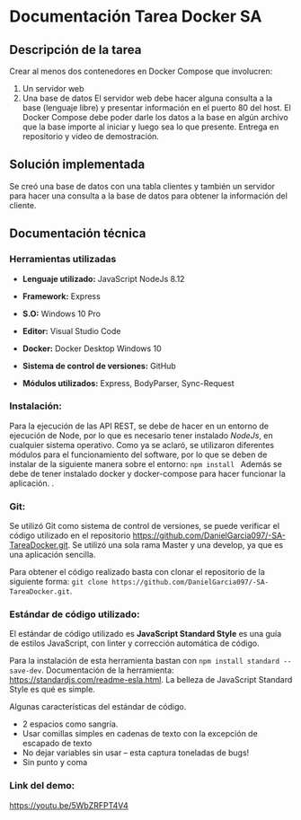 
# Documentación Tarea Docker SA

## Descripción de la tarea

Crear al menos dos contenedores en Docker Compose que involucren:
1. Un servidor web
2. Una base de datos
El servidor web debe hacer alguna consulta a la base (lenguaje libre) y presentar información en el puerto 80 del host.
El Docker Compose debe poder darle los datos a la base en algún archivo que la base importe al iniciar y luego sea lo que presente.
Entrega en repositorio y video de demostración.

## Solución implementada
Se creó una base de datos con una tabla clientes y también un servidor para hacer una consulta a la base de datos para obtener la información del cliente.

## Documentación técnica

### Herramientas utilizadas
* **Lenguaje utilizado:** JavaScript NodeJs 8.12

* **Framework:** Express

* **S.O:** Windows 10 Pro

* **Editor:** Visual Studio Code

* **Docker:** Docker Desktop Windows 10

* **Sistema de control de versiones:** GitHub

* **Módulos utilizados:** Express, BodyParser, Sync-Request


### Instalación:
Para la ejecución de las API REST, se debe de hacer en un entorno de ejecución de Node, por lo que es necesario tener instalado *NodeJs*, en cualquier sistema operativo. Como ya se aclaró, se utilizaron diferentes módulos para el funcionamiento del software, por lo que se deben de instalar de la siguiente manera sobre el entorno: `npm install ` Además se debe de tener instalado docker y docker-compose para hacer funcionar la aplicación. .

### Git:
Se utilizó Git como sistema de control de versiones, se puede verificar el código utilizado en el repositorio https://github.com/DanielGarcia097/-SA-TareaDocker.git. Se utilizó una sola rama Master y una develop, ya que es una aplicación sencilla.

Para obtener el código realizado basta con clonar el repositorio de la siguiente forma:
`git clone https://github.com/DanielGarcia097/-SA-TareaDocker.git`.

### Estándar de código utilizado:
El estándar de código utilizado es **JavaScript Standard Style** es una guía de estilos JavaScript, con linter y corrección automática de código. 

Para la instalación de esta herramienta bastan con `npm install standard --save-dev`.
Documentación de la herramienta: https://standardjs.com/readme-esla.html.
La belleza de JavaScript Standard Style es qué es simple. 

Algunas características del estándar de código.

* 2 espacios como sangría.
* Usar comillas simples en cadenas de texto con la excepción de escapado de texto
* No dejar variables sin usar – esta captura toneladas de bugs!
* Sin punto y coma

### Link del demo:
https://youtu.be/5WbZRFPT4V4













